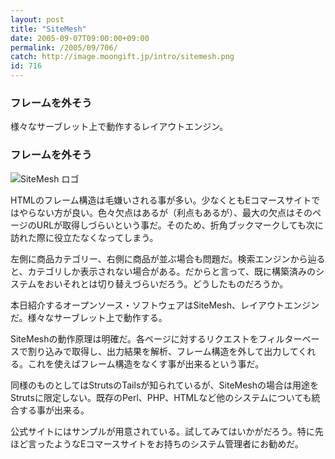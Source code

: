 ```yaml
---
layout: post
title: "SiteMesh"
date: 2005-09-07T09:00:00+09:00
permalink: /2005/09/706/
catch: http://image.moongift.jp/intro/sitemesh.png
id: 716
---
```

### フレームを外そう
  
様々なサーブレット上で動作するレイアウトエンジン。  
<!--more-->  

### フレームを外そう
  

![SiteMesh ロゴ](http://image.moongift.jp/intro/sitemesh.png "SiteMesh ロゴ")

  

HTMLのフレーム構造は毛嫌いされる事が多い。少なくともEコマースサイトではやらない方が良い。色々欠点はあるが（利点もあるが）、最大の欠点はそのページのURLが取得しづらいという事だ。そのため、折角ブックマークしても次に訪れた際に役立たなくなってしまう。

  

左側に商品カテゴリー、右側に商品が並ぶ場合も問題だ。検索エンジンから辿ると、カテゴリしか表示されない場合がある。だからと言って、既に構築済みのシステムをおいそれとは切り替えづらいだろう。どうしたものだろうか。

  

本日紹介するオープンソース・ソフトウェアはSiteMesh、レイアウトエンジンだ。様々なサーブレット上で動作する。

  

SiteMeshの動作原理は明確だ。各ページに対するリクエストをフィルターベースで割り込みで取得し、出力結果を解析、フレーム構造を外して出力してくれる。これを使えばフレーム構造をなくす事が出来るという事だ。

  

同様のものとしてはStrutsのTailsが知られているが、SiteMeshの場合は用途をStrutsに限定しない。既存のPerl、PHP、HTMLなど他のシステムについても統合する事が出来る。

  

公式サイトにはサンプルが用意されている。試してみてはいかがだろう。特に先ほど言ったようなEコマースサイトをお持ちのシステム管理者にお勧めだ。

